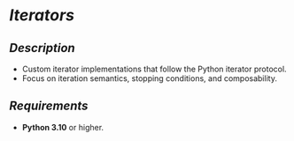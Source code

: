 # *Iterators*

## *Description*
+ Custom iterator implementations that follow the Python iterator protocol.
+ Focus on iteration semantics, stopping conditions, and composability.

## *Requirements*
+ **Python 3.10** or higher.